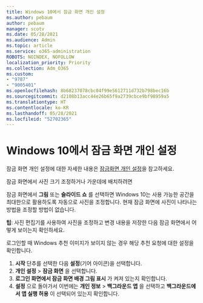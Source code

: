 ```yaml
---
title: Windows 10에서 잠금 화면 개인 설정
ms.author: pebaum
author: pebaum
manager: scotv
ms.date: 05/28/2021
ms.audience: Admin
ms.topic: article
ms.service: o365-administration
ROBOTS: NOINDEX, NOFOLLOW
localization_priority: Priority
ms.collection: Adm_O365
ms.custom:
- "9787"
- "9005401"
ms.openlocfilehash: 8b68237078cbc04f99e5612711d732b798bec16b
ms.sourcegitcommit: d2108b13acc44e26b65f9a2739cbce9bf98959a5
ms.translationtype: HT
ms.contentlocale: ko-KR
ms.lasthandoff: 05/28/2021
ms.locfileid: "52702365"
---
```

# <a name="personalize-your-lock-screen-in-windows-10"></a>Windows 10에서 잠금 화면 개인 설정

잠금 화면 개인 설정에 대한 자세한 내용은 [잠금화면 개인 설정](https://support.microsoft.com/windows/personalize-your-lock-screen-81dab9b0-35cf-887c-84a0-6de8ef72bea0)을 참고하세요.

잠금 화면에서 사진 크기 조정하거나 가운데에 배치하려면

잠금 화면에서 **그림** 또는 **슬라이드 쇼** 를 선택하면 Windows 10는 사용 가능한 공간을 최대한으로 활용하도록 자동으로 사진을 조정합니다. 현재 잠금 화면에 사진이 나타나는 방법을 조정할 방법이 없습니다.

**팁**: 사진 편집기를 사용하여 사진을 조정하고 변경 내용을 저장한 다음 잠금 화면에서 어떻게 보이는지 확인하세요.

로그인할 때 Windows 추천 이미지가 보이지 않는 경우 해당 추천 요청에 대한 설정을 확인합니다. 

1. **시작** 단추를 선택한 다음 **설정**(기어 아이콘)을 선택합니다.
1. **개인 설정** > **잠금 화면** 을 선택합니다.
1. **로그인 화면에서 잠금 화면 배경 그림 표시** 가 켜져 있는지 확인합니다.
1. **설정** 으로 돌아가서 이번에는 **개인 정보** > **백그라운드 앱** 을 선택하고 **백그라운드에서 앱 실행 허용** 이 선택되어 있는지 확인합니다.